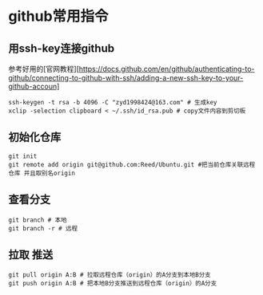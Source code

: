 # github常用指令

## 用ssh-key连接github
参考好用的[官网教程][https://docs.github.com/en/github/authenticating-to-github/connecting-to-github-with-ssh/adding-a-new-ssh-key-to-your-github-accoun]
```shell
ssh-keygen -t rsa -b 4096 -C "zyd1998424@163.com" # 生成key
xclip -selection clipboard < ~/.ssh/id_rsa.pub # copy文件内容到剪切板
```

## 初始化仓库
```shell
git init
git remote add origin git@github.com:Reed/Ubuntu.git #把当前仓库关联远程仓库 并且取别名origin
```

## 查看分支
```shell
git branch # 本地
git branch -r # 远程
```
## 拉取 推送
```shell
git pull origin A:B # 拉取远程仓库（origin）的A分支到本地B分支
git push origin A:B # 把本地B分支推送到远程仓库（origin）的A分支
```
